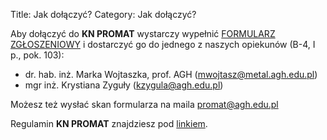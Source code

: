 Title: Jak dołączyć?
Category: Jak dołączyć?

Aby dołączyć do **KN PROMAT** wystarczy wypełnić [FORMULARZ ZGŁOSZENIOWY](http://www.promat.agh.edu.pl/wp-content/uploads/2021/05/FORMULARZ-ZGLOSZENIOWY_nowy.pdf) i dostarczyć go do jednego z naszych opiekunów (B-4, I p., pok. 103):

- dr. hab. inż. Marka Wojtaszka, prof. AGH (<mwojtasz@metal.agh.edu.pl>)
- mgr inż. Krystiana Zyguły (<kzygula@agh.edu.pl>)

Możesz też wysłać skan formularza na maila <promat@agh.edu.pl>

Regulamin **KN PROMAT** znajdziesz pod [linkiem](http://www.promat.agh.edu.pl/wp-content/uploads/2021/05/PROMAT_REGULAMIN_2020_2021.pdf).
